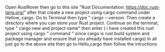 Open RustRover then go to this site "Rust Documentation: https://doc.rust-lang.org/" after that create a new project using cargo command under Hellow, cargo. Go to Terminal then type " cargo --version. Then create a directory where you can store your Rust project.  Continue on the terminal, type " cargo new and project name" then enter ( i have created this rust project using cargo " command "  since cargo is rust build system and package manager and ensure that you already have installed cargo) In all just go to the above site then go to Hello,cargo then follow the intructions 
